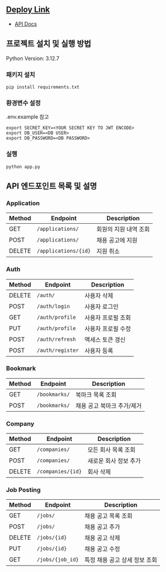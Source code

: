 ## [Deploy Link](http://113.198.66.75:10164/)
- [API Docs](http://113.198.66.75:10164/apidocs/)

## 프로젝트 설치 및 실행 방법

Python Version: 3.12.7

### 패키지 설치
```
pip install requirements.txt
```

### 환경변수 설정

.env.example 참고

```
export SECRET_KEY=<YOUR SECRET KEY TO JWT ENCODE>
export DB_USER=<DB USER>
export DB_PASSWORD=<DB PASSWORD>
```

### 실행
```
python app.py
```

## API 엔드포인트 목록 및 설명

### Application

| Method | Endpoint               | Description          |
|--------|------------------------|----------------------|
| GET    | `/applications/`       | 회원의 지원 내역 조회     |
| POST   | `/applications/`       | 채용 공고에 지원      |
| DELETE | `/applications/{id}`   | 지원 취소            |

### Auth

| Method | Endpoint               | Description          |
|--------|------------------------|----------------------|
| DELETE | `/auth/`               | 사용자 삭제         |
| POST   | `/auth/login`          | 사용자 로그인       |
| GET    | `/auth/profile`        | 사용자 프로필 조회  |
| PUT    | `/auth/profile`        | 사용자 프로필 수정  |
| POST   | `/auth/refresh`        | 액세스 토큰 갱신  |
| POST   | `/auth/register`       | 사용자 등록         |

### Bookmark

| Method | Endpoint               | Description          |
|--------|------------------------|----------------------|
| GET    | `/bookmarks/`          | 북마크 목록 조회   |
| POST   | `/bookmarks/`          | 채용 공고 북마크 추가/제거 |

### Company

| Method | Endpoint               | Description          |
|--------|------------------------|----------------------|
| GET    | `/companies/`          | 모든 회사 목록 조회  |
| POST   | `/companies/`          | 새로운 회사 정보 추가 |
| DELETE | `/companies/{id}`      | 회사 삭제            |

### Job Posting

| Method | Endpoint               | Description          |
|--------|------------------------|----------------------|
| GET    | `/jobs/`               | 채용 공고 목록 조회   |
| POST   | `/jobs/`               | 채용 공고 추가       |
| DELETE | `/jobs/{id}`           | 채용 공고 삭제     |
| PUT    | `/jobs/{id}`           | 채용 공고 수정     |
| GET    | `/jobs/{job_id}`       | 특정 채용 공고 상세 정보 조회 |
